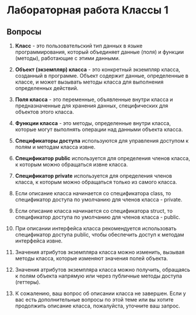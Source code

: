 # Лабораторная работа Классы 1

## Вопросы

1. **Класс** - это пользовательский тип данных в языке программирования, который объединяет данные (поля) и функции (методы), работающие с этими данными.

2. **Объект (экземпляр) класса** - это конкретный экземпляр класса, созданный в программе. Объект содержит данные, определенные в классе, и может вызывать методы класса для выполнения определенных действий.

3. **Поля класса** - это переменные, объявленные внутри класса и предназначенные для хранения данных, специфических для объектов этого класса.

4. **Функции класса** - это методы, определенные внутри класса, которые могут выполнять операции над данными объекта класса.

5. **Спецификаторы доступа** используются для управления доступом к полям и методам класса извне.

6. **Спецификатор public** используется для определения членов класса, к которым можно обращаться извне класса.

7. **Спецификатор private** используется для определения членов класса, к которым можно обращаться только из самого класса.

8. Если описание класса начинается со спецификатора class, то спецификатор доступа по умолчанию для членов класса - private.

9. Если описание класса начинается со спецификатора struct, то спецификатор доступа по умолчанию для членов класса - public.

10. При описании интерфейса класса рекомендуется использовать спецификатор доступа public, чтобы обеспечить доступ к методам интерфейса извне.

11. Значения атрибутов экземпляра класса можно изменить, вызывая методы класса, которые изменяют значения полей объекта.

12. Значения атрибутов экземпляра класса можно получить, обращаясь к полям объекта напрямую или через публичные методы доступа (геттеры).

13. К сожалению, ваш вопрос об описании класса не завершен. Если у вас есть дополнительные вопросы по этой теме или вы хотите продолжить описание класса, пожалуйста, уточните ваш запрос.
